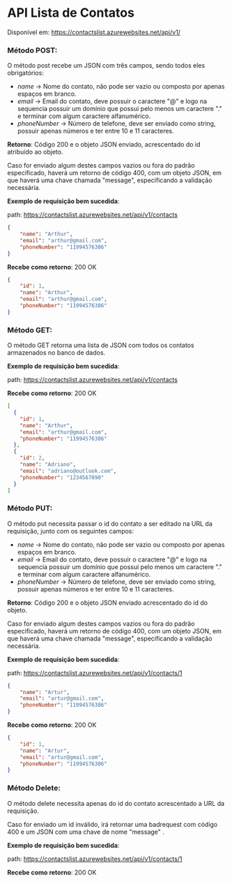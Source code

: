 # API Lista de Contatos

Disponível em: https://contactslist.azurewebsites.net/api/v1/

### Método POST:
O método post recebe um JSON com três campos, sendo todos eles obrigatórios:
* *name* -> Nome do contato, não pode ser vazio ou composto por apenas espaços em branco.
* *email* -> Email do contato, deve possuir o caractere "@" e logo na sequencia possuir um domínio que possui pelo menos um caractere "." e terminar com algum caractere alfanumérico.
* *phoneNumber* -> Número de telefone, deve ser enviado como string, possuir apenas números e ter entre 10 e 11 caracteres.

**Retorno**: Código 200 e o objeto JSON enviado, acrescentado do id atribuído ao objeto.

Caso for enviado algum destes campos vazios ou fora do padrão especificado, haverá um retorno de código 400, com um objeto JSON, em que haverá uma chave chamada "message", especificando a validação necessária.

**Exemplo de requisição bem sucedida**:

path: https://contactslist.azurewebsites.net/api/v1/contacts

```json
{
    "name": "Arthur",
    "email": "arthur@gmail.com",
    "phoneNumber": "11994576386"
}
```

**Recebe como retorno**: 200 OK

```json
{
    "id": 1,
    "name": "Arthur",
    "email": "arthur@gmail.com",
    "phoneNumber": "11994576386"
}
```

### Método GET:
O método GET retorna uma lista de JSON com todos os contatos armazenados no banco de dados.

**Exemplo de requisição bem sucedida**:

path: https://contactslist.azurewebsites.net/api/v1/contacts

**Recebe como retorno**: 200 OK
```json
[
  {
    "id": 1,
    "name": "Arthur",
    "email": "arthur@gmail.com",
    "phoneNumber": "11994576386"
  },
  {
    "id": 2,
    "name": "Adriano",
    "email": "adriano@outlook.com",
    "phoneNumber": "1234567890"
  }
]
```
### Método PUT:
O método put necessita passar o id do contato a ser editado na URL da requisição, junto com os seguintes campos:
* *name* -> Nome do contato, não pode ser vazio ou composto por apenas espaços em branco.
* *email* -> Email do contato, deve possuir o caractere "@" e logo na sequencia possuir um domínio que possui pelo menos um caractere "." e terminar com algum caractere alfanumérico.
* *phoneNumber* -> Número de telefone, deve ser enviado como string, possuir apenas números e ter entre 10 e 11 caracteres.

**Retorno**: Código 200 e o objeto JSON enviado acrescentado do id do objeto.

Caso for enviado algum destes campos vazios ou fora do padrão especificado, haverá um retorno de código 400, com um objeto JSON, em que haverá uma chave chamada "message", especificando a validação necessária.

**Exemplo de requisição bem sucedida**:

path: https://contactslist.azurewebsites.net/api/v1/contacts/1
```json
{
    "name": "Artur",
    "email": "artur@gmail.com",
    "phoneNumber": "11994576386"
}
```
**Recebe como retorno**: 200 OK
```json
{
    "id": 1,
    "name": "Artur",
    "email": "artur@gmail.com",
    "phoneNumber": "11994576386"
}
```
### Método Delete:
O método delete necessita apenas do id do contato acrescentado a URL da requisição.

Caso for enviado um id inválido, irá retornar uma badrequest com código 400 e um JSON com uma chave de nome "message" .

**Exemplo de requisição bem sucedida**:

path: https://contactslist.azurewebsites.net/api/v1/contacts/1


**Recebe como retorno**: 200 OK



